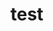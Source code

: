 <link rel="apple-touch-icon" sizes="180x180" href="esc/images/favicons/apple-touch-icon.png">
<link rel="icon" type="image/png" sizes="32x32" href="esc/images/favicons/favicon-32x32.png">
<link rel="icon" type="image/png" sizes="16x16" href="esc/images/favicons/favicon-16x16.png">
<link rel="manifest" href="esc/images/favicons/site.webmanifest">
<link rel="mask-icon" href="esc/images/favicons/safari-pinned-tab.svg" color="#5bbad5">
<meta name="msapplication-TileColor" content="#da532c">
<meta name="theme-color" content="#ffffff">

# test
